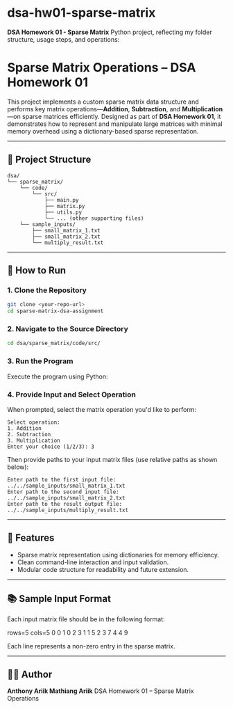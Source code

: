 # dsa-hw01-sparse-matrix
**DSA Homework 01 - Sparse Matrix** Python project, reflecting my folder structure, usage steps, and operations:

# Sparse Matrix Operations – DSA Homework 01

This project implements a custom sparse matrix data structure and performs key matrix operations—**Addition**, **Subtraction**, and **Multiplication**—on sparse matrices efficiently. Designed as part of **DSA Homework 01**, it demonstrates how to represent and manipulate large matrices with minimal memory overhead using a dictionary-based sparse representation.

---

## 📁 Project Structure

```
dsa/
└── sparse_matrix/
    └── code/
        └── src/
            ├── main.py
            ├── matrix.py
            ├── utils.py
            └── ... (other supporting files)
    └── sample_inputs/
        ├── small_matrix_1.txt
        ├── small_matrix_2.txt
        └── multiply_result.txt
```

---

## 🚀 How to Run

### 1. Clone the Repository

```bash
git clone <your-repo-url>
cd sparse-matrix-dsa-assignment
```

### 2. Navigate to the Source Directory

```bash
cd dsa/sparse_matrix/code/src/
```

### 3. Run the Program

Execute the program using Python:


### 4. Provide Input and Select Operation

When prompted, select the matrix operation you'd like to perform:

```
Select operation:
1. Addition
2. Subtraction
3. Multiplication
Enter your choice (1/2/3): 3
```

Then provide paths to your input matrix files (use relative paths as shown below):

```
Enter path to the first input file: ../../sample_inputs/small_matrix_1.txt
Enter path to the second input file: ../../sample_inputs/small_matrix_2.txt
Enter path to the result output file: ../../sample_inputs/multiply_result.txt
```

---

## 📌 Features

* Sparse matrix representation using dictionaries for memory efficiency.
* Clean command-line interaction and input validation.
* Modular code structure for readability and future extension.

---

## 📚 Sample Input Format

Each input matrix file should be in the following format:

rows=5
cols=5
0 0 1
0 2 3
1 1 5
2 3 7
4 4 9

Each line represents a non-zero entry in the sparse matrix.

---

## 🧑‍💻 Author

**Anthony Ariik Mathiang Ariik**
DSA Homework 01 – Sparse Matrix Operations
